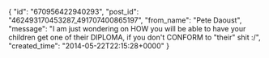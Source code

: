  {
   "id": "670956422940293",
   "post_id": "462493170453287_491707400865197",
   "from_name": "Pete Daoust",
   "message": "I am just wondering on HOW you will be able to have your children get one of their DIPLOMA, if you don't CONFORM to \"their\" shit :/",
   "created_time": "2014-05-22T22:15:28+0000"
 }
